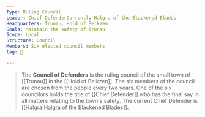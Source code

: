 ```yaml
---
Type: Ruling Council
Leader: Chief DefenderCurrently Halgra of the Blackened Blades
Headquarters: Trunau, Hold of Belkzen
Goals: Maintain the safety of Trunau
Scope: Local
Structure: Council
Members: Six elected council members
tag: 👥

---
```


> The **Council of Defenders** is the ruling council of the small town of [[Trunau]] in the [[Hold of Belkzen]]. The six members of the council are chosen from the people every two years. One of the six councilors holds the title of [[Chief Defender]] who has the final say in all matters relating to the town's safety. The current Chief Defender is [[Halgra|Halgra of the Blackened Blades]].








